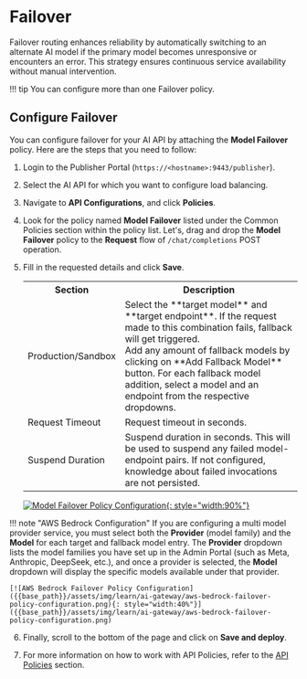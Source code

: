 # Failover

Failover routing enhances reliability by automatically switching to an alternate AI model if the primary model becomes unresponsive or encounters an error. This strategy ensures continuous service availability without manual intervention.

!!! tip
     You can configure more than one Failover policy.

## Configure Failover

You can configure failover for your AI API by attaching the **Model Failover** policy. Here are the steps that you need to follow:

1. Login to the Publisher Portal (`https://<hostname>:9443/publisher`).
2. Select the AI API for which you want to configure load balancing.
3. Navigate to **API Configurations**, and click **Policies**.
4. Look for the policy named **Model Failover** listed under the Common Policies section within the policy list. Let's, drag and drop the **Model Failover** policy to the **Request** flow of `/chat/completions` POST operation.
5. Fill in the requested details and click **Save**.

    <table>
        <tr>
            <th>Section</th>
            <th>Description</th>
        </tr>
        <tr>
            <td>Production/Sandbox</td>
            <td>
                Select the **target model** and **target endpoint**. If the request made to this combination fails, fallback will get triggered. </br>
                Add any amount of fallback models by clicking on **Add Fallback Model** button.
                For each fallback model addition, select a model and an endpoint from the respective dropdowns.
            </td>
        </tr>
        <tr>
            <td>Request Timeout</td>
            <td>Request timeout in seconds.</td>
        </tr>
        <tr>
            <td>Suspend Duration</td>
            <td>Suspend duration in seconds. This will be used to suspend any failed model-endpoint pairs. If not configured, knowledge about failed invocations are not persisted.</td>
        </tr>
    </table>

    [![Model Failover Policy Configuration]({{base_path}}/assets/img/learn/ai-gateway/failover-policy-configuration.png){: style="width:90%"}]({{base_path}}/assets/img/learn/ai-gateway/failover-policy-configuration.png)


!!! note "AWS Bedrock Configuration"
    If you are configuring a multi model provider service, you must select both the **Provider** (model family) and the **Model** for each target and fallback model entry. The **Provider** dropdown lists the model families you have set up in the Admin Portal (such as Meta, Anthropic, DeepSeek, etc.), and once a provider is selected, the **Model** dropdown will display the specific models available under that provider.

    [![AWS Bedrock Failover Policy Configuration]({{base_path}}/assets/img/learn/ai-gateway/aws-bedrock-failover-policy-configuration.png){: style="width:40%"}]({{base_path}}/assets/img/learn/ai-gateway/aws-bedrock-failover-policy-configuration.png)


6. Finally, scroll to the bottom of the page and click on **Save and deploy**.

7. For more information on how to work with API Policies, refer to the [API Policies]({{base_path}}/manage-apis/design/api-policies/overview/) section.
